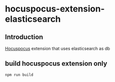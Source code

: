 # hocuspocus-extension-elasticsearch

## Introduction
[Hocuspocus](https://github.com/ueberdosis/hocuspocus) extension that uses elasticsearch as db

## build hocuspocus extension only
```
npm run build
```
